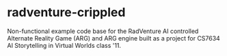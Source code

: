 radventure-crippled
===================

Non-functional example code base for the RadVenture AI controlled Alternate Reality Game (ARG) and ARG engine built as a project for CS7634 AI Storytelling in Virtual Worlds class '11.
